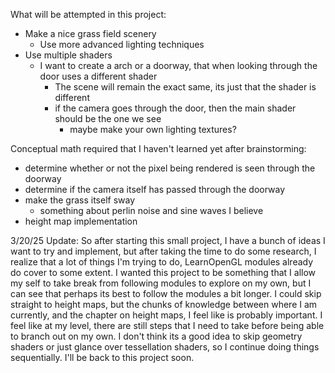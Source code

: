 What will be attempted in this project:
- Make a nice grass field scenery
  - Use more advanced lighting techniques
- Use multiple shaders
  - I want to create a arch or a doorway, that when looking through the door uses a different shader
    - The scene will remain the exact same, its just that the shader is different
    - if the camera goes through the door, then the main shader should be the one we see
      - maybe make your own lighting textures?

Conceptual math required that I haven't learned yet after brainstorming:
- determine whether or not the pixel being rendered is seen through the doorway
- determine if the camera itself has passed through the doorway
- make the grass itself sway
  - something about perlin noise and sine waves I believe
- height map implementation

3/20/25 Update:
So after starting this small project, I have a bunch of ideas I want to try and implement, but after taking the time to do some research, I realize that a lot of things I'm trying to do, LearnOpenGL modules already do cover to some extent. I wanted this project to be something that I allow my self to take break from following modules to explore on my own, but I can see that perhaps its best to follow the modules a bit longer. I could skip straight to height maps, but the chunks of knowledge between where I am currently, and the chapter on height maps, I feel like is probably important. I feel like at my level, there are still steps that I need to take before being able to branch out on my own. I don't think its a good idea to skip geometry shaders or just glance over tessellation shaders, so I continue doing things sequentially. I'll be back to this project soon.
